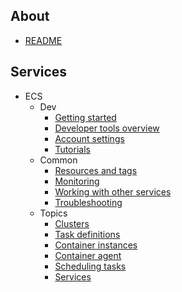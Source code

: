 ## About
- [README](./README.md)

## Services

- ECS
  - Dev
    - [Getting started](./services/ecs/getting-started.md)
    - [Developer tools overview](./services/ecs/developer-tools-overview.md)
    - [Account settings](./services/ecs/account-settings.md)
    - [Tutorials](./services/ecs/tutorials.md)
  - Common
    - [Resources and tags](./services/ecs/resources-and-tags.md)
    - [Monitoring](./services/ecs/monitoring.md)
    - [Working with other services](./services/ecs/working-with-other-services.md)
    - [Troubleshooting](./services/ecs/troubleshooting.md)
  - Topics
    - [Clusters](./services/ecs/clusters.md)
    - [Task definitions](./services/ecs/task-definitions.md)
    - [Container instances](./services/ecs/container-instances.md)
    - [Container agent](./services/ecs/container-agent.md)
    - [Scheduling tasks](./services/ecs/scheduling-tasks.md)
    - [Services](./services/ecs/services.md)
